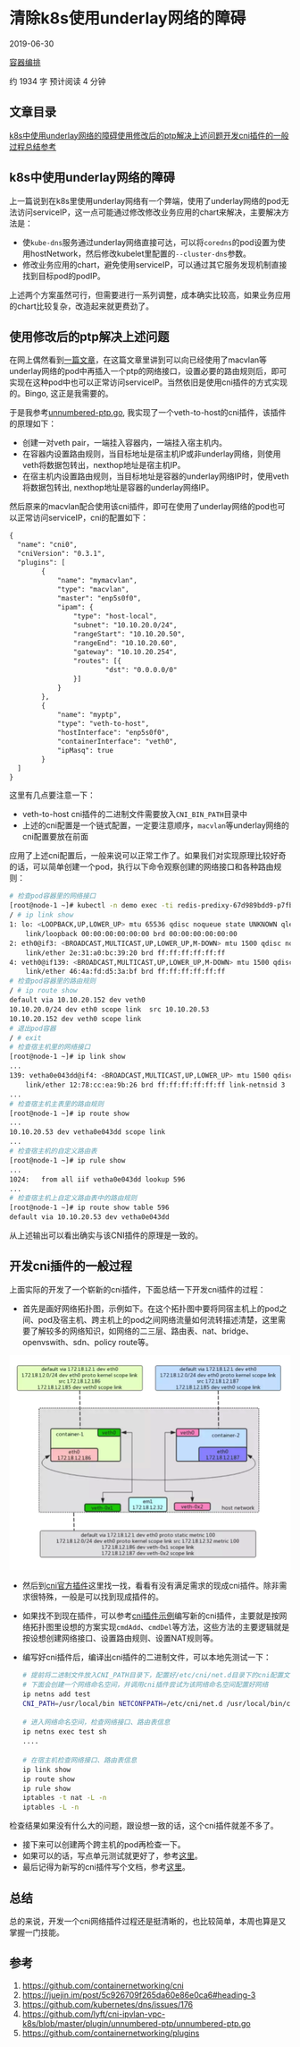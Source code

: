 # 清除k8s使用underlay网络的障碍

2019-06-30 

[ 容器编排 ](https://jeremy-xu.oschina.io/categories/容器编排/)

 约 1934 字 预计阅读 4 分钟

## 文章目录

[k8s中使用underlay网络的障碍](https://jeremy-xu.oschina.io/2019/06/清除k8s使用underlay网络的障碍/#k8s中使用underlay网络的障碍)[使用修改后的ptp解决上述问题](https://jeremy-xu.oschina.io/2019/06/清除k8s使用underlay网络的障碍/#使用修改后的ptp解决上述问题)[开发cni插件的一般过程](https://jeremy-xu.oschina.io/2019/06/清除k8s使用underlay网络的障碍/#开发cni插件的一般过程)[总结](https://jeremy-xu.oschina.io/2019/06/清除k8s使用underlay网络的障碍/#总结)[参考](https://jeremy-xu.oschina.io/2019/06/清除k8s使用underlay网络的障碍/#参考)

## k8s中使用underlay网络的障碍

上一篇说到在k8s里使用underlay网络有一个弊端，使用了underlay网络的pod无法访问serviceIP，这一点可能通过修改修改业务应用的chart来解决，主要解决方法是：

- 使`kube-dns`服务通过underlay网络直接可达，可以将`coredns`的pod设置为使用hostNetwork，然后修改kubelet里配置的`--cluster-dns`参数。
- 修改业务应用的chart，避免使用serviceIP，可以通过其它服务发现机制直接找到目标pod的podIP。

上述两个方案虽然可行，但需要进行一系列调整，成本确实比较高，如果业务应用的chart比较复杂，改造起来就更费劲了。

## 使用修改后的ptp解决上述问题

在网上偶然看到[一篇文章](https://juejin.im/post/5c926709f265da60e86e0ca6#heading-3)，在这篇文章里讲到可以向已经使用了macvlan等underlay网络的pod中再插入一个ptp的网络接口，设置必要的路由规则后，即可实现在这种pod中也可以正常访问serviceIP。当然依旧是使用cni插件的方式实现的。Bingo, 这正是我需要的。

于是我参考[unnumbered-ptp.go](https://github.com/lyft/cni-ipvlan-vpc-k8s/blob/master/plugin/unnumbered-ptp/unnumbered-ptp.go), 我实现了一个veth-to-host的cni插件，该插件的原理如下：

- 创建⼀对veth pair，⼀端挂⼊容器内，⼀端挂⼊宿主机内。
- 在容器内设置路由规则，当目标地址是宿主机IP或非underlay网络，则使用veth将数据包转出，nexthop地址是宿主机IP。
- 在宿主机内设置路由规则，当目标地址是容器的underlay网络IP时，使用veth将数据包转出, nexthop地址是容器的underlay网络IP。

然后原来的macvlan配合使用该cni插件，即可在使用了underlay网络的pod也可以正常访问serviceIP，cni的配置如下：

```
{
  "name": "cni0",
  "cniVersion": "0.3.1",
  "plugins": [
        {
            "name": "mymacvlan",
            "type": "macvlan",
            "master": "enp5s0f0",
            "ipam": {
                "type": "host-local",
                "subnet": "10.10.20.0/24",
                "rangeStart": "10.10.20.50",
                "rangeEnd": "10.10.20.60",
                "gateway": "10.10.20.254",
                "routes": [{
                        "dst": "0.0.0.0/0"
                }]
            }
        },
        {
            "name": "myptp",
            "type": "veth-to-host",
            "hostInterface": "enp5s0f0",
            "containerInterface": "veth0",
            "ipMasq": true
        }
  ]
}
```

这里有几点要注意一下：

- veth-to-host cni插件的二进制文件需要放入`CNI_BIN_PATH`目录中
- 上述的cni配置是一个链式配置，一定要注意顺序，`macvlan`等underlay网络的cni配置要放在前面

应用了上述cni配置后，一般来说可以正常工作了。如果我们对实现原理比较好奇的话，可以简单创建一个pod，执行以下命令观察创建的网络接口和各种路由规则：

```bash
# 检查pod容器里的网络接口
[root@node-1 ~]# kubectl -n demo exec -ti redis-predixy-67d989bdd9-p7fbf sh
/ # ip link show
1: lo: <LOOPBACK,UP,LOWER_UP> mtu 65536 qdisc noqueue state UNKNOWN qlen 1000
    link/loopback 00:00:00:00:00:00 brd 00:00:00:00:00:00
2: eth0@if3: <BROADCAST,MULTICAST,UP,LOWER_UP,M-DOWN> mtu 1500 qdisc noqueue state UNKNOWN
    link/ether 2e:31:a0:bc:39:20 brd ff:ff:ff:ff:ff:ff
4: veth0@if139: <BROADCAST,MULTICAST,UP,LOWER_UP,M-DOWN> mtu 1500 qdisc noqueue state UP
    link/ether 46:4a:fd:d5:3a:bf brd ff:ff:ff:ff:ff:ff
# 检查pod容器里的路由规则
/ # ip route show
default via 10.10.20.152 dev veth0
10.10.20.0/24 dev eth0 scope link  src 10.10.20.53
10.10.20.152 dev veth0 scope link
# 退出pod容器
/ # exit
# 检查宿主机里的网络接口
[root@node-1 ~]# ip link show
...
139: vetha0e043dd@if4: <BROADCAST,MULTICAST,UP,LOWER_UP> mtu 1500 qdisc noqueue state UP mode DEFAULT group default
    link/ether 12:78:cc:ea:9b:26 brd ff:ff:ff:ff:ff:ff link-netnsid 3
...
# 检查宿主机主表里的路由规则
[root@node-1 ~]# ip route show
...
10.10.20.53 dev vetha0e043dd scope link
...
# 检查宿主机的自定义路由表
[root@node-1 ~]# ip rule show
...
1024:	from all iif vetha0e043dd lookup 596
...
# 检查宿主机上自定义路由表中的路由规则
[root@node-1 ~]# ip route show table 596
default via 10.10.20.53 dev vetha0e043dd
```

从上述输出可以看出确实与该CNI插件的原理是一致的。

## 开发cni插件的一般过程

上面实际的开发了一个崭新的cni插件，下面总结一下开发cni插件的过程：

- 首先是画好网络拓扑图，示例如下。在这个拓扑图中要将同宿主机上的pod之间、pod及宿主机、跨主机上的pod之间网络流量如何流转描述清楚，这里需要了解较多的网络知识，如网络的二三层、路由表、nat、bridge、openvswith、sdn、policy route等。

[![image-20190630150148403](%E6%B8%85%E9%99%A4k8s%E4%BD%BF%E7%94%A8underlay%E7%BD%91%E7%BB%9C%E7%9A%84%E9%9A%9C%E7%A2%8D.assets/image-20190630150148403.png)](https://jeremy-xu.oschina.io/images/20190630/image-20190630150148403.png)

- 然后到[cni官方插件](https://github.com/containernetworking/plugins/tree/master/plugins)这里找一找，看看有没有满足需求的现成cni插件。除非需求很特殊，一般是可以找到现成插件的。

- 如果找不到现在插件，可以参考[cni插件示例](https://github.com/containernetworking/plugins/tree/master/plugins/sample)编写新的cni插件，主要就是按网络拓扑图里设想的方案实现`cmdAdd`、`cmdDel`等方法，这些方法的主要逻辑就是按设想创建网络接口、设置路由规则、设置NAT规则等。

- 编写好cni插件后，编译出cni插件的二进制文件，可以本地先测试一下：

    ```bash
    # 提前将二进制文件放入CNI_PATH目录下，配置好/etc/cni/net.d目录下的cni配置文件
    # 下面会创建一个网络命名空间，并调用cni插件尝试为该网络命名空间配置好网络
    ip netns add test
    CNI_PATH=/usr/local/bin NETCONFPATH=/etc/cni/net.d /usr/local/bin/cnitool add cni0 /var/run/netns/test
      
    # 进入网络命名空间，检查网络接口、路由表信息
    ip netns exec test sh
    ....
      
    # 在宿主机检查网络接口、路由表信息
    ip link show
    ip route show
    ip rule show
    iptables -t nat -L -n
    iptables -L -n
    ```

检查结果如果没有什么大的问题，跟设想一致的话，这个cni插件就差不多了。

- 接下来可以创建两个跨主机的pod再检查一下。
- 如果可以的话，写点单元测试就更好了，参考[这里](https://github.com/containernetworking/plugins/blob/master/plugins/sample/sample_linux_test.go)。
- 最后记得为新写的cni插件写个文档，参考[这里](https://github.com/containernetworking/plugins/tree/master/plugins/main/bridge)。

## 总结

总的来说，开发一个cni网络插件过程还是挺清晰的，也比较简单，本周也算是又掌握一门技能。

## 参考

1. https://github.com/containernetworking/cni
2. https://juejin.im/post/5c926709f265da60e86e0ca6#heading-3
3. https://github.com/kubernetes/dns/issues/176
4. https://github.com/lyft/cni-ipvlan-vpc-k8s/blob/master/plugin/unnumbered-ptp/unnumbered-ptp.go
5. https://github.com/containernetworking/plugins